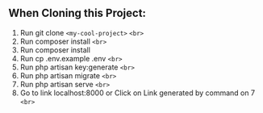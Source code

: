 ## When Cloning this Project:

1. Run git clone `<my-cool-project>` `<br>`
2. Run composer install `<br>`
3. Run composer install
4. Run cp .env.example .env `<br>`
5. Run php artisan key:generate `<br>`
6. Run php artisan migrate `<br>`
7. Run php artisan serve `<br>`
8. Go to link localhost:8000 or Click on Link generated by command on 7 `<br>`
